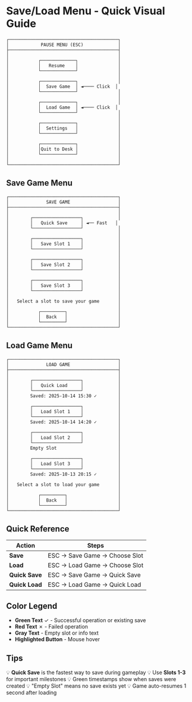 # Save/Load Menu - Quick Visual Guide

```
┌─────────────────────────────────────────┐
│            PAUSE MENU (ESC)             │
├─────────────────────────────────────────┤
│                                         │
│           ┌─────────────┐               │
│           │   Resume    │               │
│           └─────────────┘               │
│                                         │
│           ┌─────────────┐               │
│           │  Save Game  │ ◄──── Click  │
│           └─────────────┘               │
│                                         │
│           ┌─────────────┐               │
│           │  Load Game  │ ◄──── Click  │
│           └─────────────┘               │
│                                         │
│           ┌─────────────┐               │
│           │  Settings   │               │
│           └─────────────┘               │
│                                         │
│           ┌─────────────┐               │
│           │Quit to Desk │               │
│           └─────────────┘               │
│                                         │
└─────────────────────────────────────────┘
```

## Save Game Menu

```
┌─────────────────────────────────────────┐
│              SAVE GAME                  │
├─────────────────────────────────────────┤
│                                         │
│        ┌──────────────────┐             │
│        │   Quick Save     │ ◄── Fast   │
│        └──────────────────┘             │
│                                         │
│        ┌──────────────────┐             │
│        │   Save Slot 1    │             │
│        └──────────────────┘             │
│                                         │
│        ┌──────────────────┐             │
│        │   Save Slot 2    │             │
│        └──────────────────┘             │
│                                         │
│        ┌──────────────────┐             │
│        │   Save Slot 3    │             │
│        └──────────────────┘             │
│                                         │
│   Select a slot to save your game       │
│                                         │
│           ┌─────────┐                   │
│           │  Back   │                   │
│           └─────────┘                   │
└─────────────────────────────────────────┘
```

## Load Game Menu

```
┌─────────────────────────────────────────┐
│              LOAD GAME                  │
├─────────────────────────────────────────┤
│                                         │
│        ┌──────────────────┐             │
│        │   Quick Load     │             │
│        └──────────────────┘             │
│        Saved: 2025-10-14 15:30 ✓        │
│                                         │
│        ┌──────────────────┐             │
│        │   Load Slot 1    │             │
│        └──────────────────┘             │
│        Saved: 2025-10-14 14:20 ✓        │
│                                         │
│        ┌──────────────────┐             │
│        │   Load Slot 2    │             │
│        └──────────────────┘             │
│        Empty Slot                       │
│                                         │
│        ┌──────────────────┐             │
│        │   Load Slot 3    │             │
│        └──────────────────┘             │
│        Saved: 2025-10-13 20:15 ✓        │
│                                         │
│   Select a slot to load your game       │
│                                         │
│           ┌─────────┐                   │
│           │  Back   │                   │
│           └─────────┘                   │
└─────────────────────────────────────────┘
```

## Quick Reference

| Action | Steps |
|--------|-------|
| **Save** | ESC → Save Game → Choose Slot |
| **Load** | ESC → Load Game → Choose Slot |
| **Quick Save** | ESC → Save Game → Quick Save |
| **Quick Load** | ESC → Load Game → Quick Load |

## Color Legend

- **Green Text** ✓ - Successful operation or existing save
- **Red Text** ✗ - Failed operation
- **Gray Text** - Empty slot or info text
- **Highlighted Button** - Mouse hover

## Tips

💡 **Quick Save** is the fastest way to save during gameplay
💡 Use **Slots 1-3** for important milestones
💡 Green timestamps show when saves were created
💡 "Empty Slot" means no save exists yet
💡 Game auto-resumes 1 second after loading
